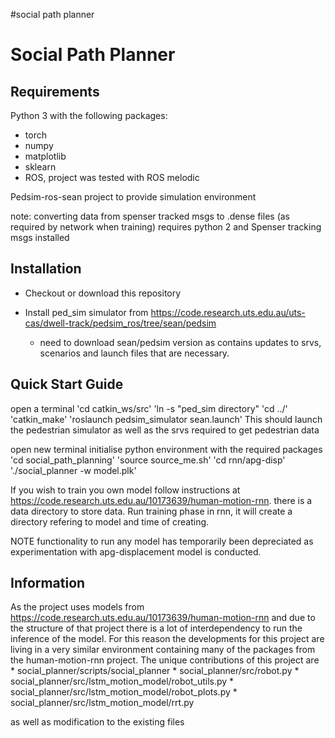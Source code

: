 #social path planner

Social Path Planner
===========================

Requirements
------------
Python 3 with the following packages:

* torch
* numpy
* matplotlib
* sklearn
* ROS, project was tested with ROS melodic

Pedsim-ros-sean project to provide simulation environment

note: converting data from spenser tracked msgs to .dense files (as required by
network when training) requires python 2 and Spenser tracking msgs installed


Installation
------------

* Checkout or download this repository

* Install ped_sim simulator from https://code.research.uts.edu.au/uts-cas/dwell-track/pedsim_ros/tree/sean/pedsim
    - need to download sean/pedsim version as contains updates to srvs,
      scenarios and launch files that are necessary. 

Quick Start Guide
-----------------

open a terminal 
    'cd catkin_ws/src'
    'ln -s "ped_sim directory"
    'cd ../'
    'catkin_make'
    'roslaunch pedsim_simulator sean.launch'
This should launch the pedestrian simulator as well as the srvs required to get
pedestrian data

open new terminal
initialise python environment with the required packages
    'cd social_path_planning'
    'source source_me.sh'
    'cd rnn/apg-disp'
    './social_planner -w model.plk'

If you wish to train you own model follow instructions at
https://code.research.uts.edu.au/10173639/human-motion-rnn. there is a data
directory to store data. Run training phase
in rnn, it will create a directory refering to model and time of creating. 

NOTE functionality to run any model has temporarily been
depreciated as experimentation with apg-displacement model is conducted. 


Information
-----------
As the project uses models from https://code.research.uts.edu.au/10173639/human-motion-rnn
and due to the structure of that project there is a lot of interdependency to
run the inference of the model. For this reason the developments for this
project are living in a very similar environment containing many of the
packages from the human-motion-rnn project. The unique contributions of this
project are
    * social_planner/scripts/social_planner
    * social_planner/src/robot.py
    * social_planner/src/lstm_motion_model/robot_utils.py
    * social_planner/src/lstm_motion_model/robot_plots.py
    * social_planner/src/lstm_motion_model/rrt.py

as well as modification to the existing files
